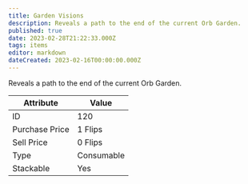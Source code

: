 ```yaml
---
title: Garden Visions
description: Reveals a path to the end of the current Orb Garden.
published: true
date: 2023-02-28T21:22:33.000Z
tags: items
editor: markdown
dateCreated: 2023-02-16T00:00:00.000Z
---
```


Reveals a path to the end of the current Orb Garden.

|Attribute|Value|
|-|-|
|ID|120|
|Purchase Price|1 Flips|
|Sell Price|0 Flips|
|Type|Consumable|
|Stackable|Yes|

